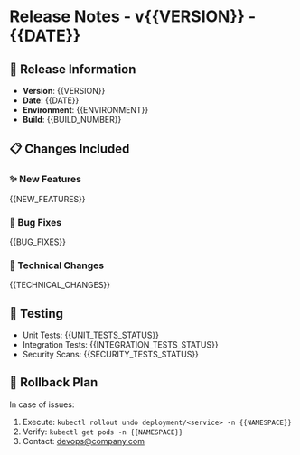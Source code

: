 # Release Notes - v{{VERSION}} - {{DATE}}

## 🚀 Release Information
- **Version**: {{VERSION}}
- **Date**: {{DATE}}
- **Environment**: {{ENVIRONMENT}}
- **Build**: {{BUILD_NUMBER}}

## 📋 Changes Included
### ✨ New Features
{{NEW_FEATURES}}

### 🐛 Bug Fixes
{{BUG_FIXES}}

### 🔧 Technical Changes
{{TECHNICAL_CHANGES}}

## 🧪 Testing
- Unit Tests: {{UNIT_TESTS_STATUS}}
- Integration Tests: {{INTEGRATION_TESTS_STATUS}}
- Security Scans: {{SECURITY_TESTS_STATUS}}

## 🔄 Rollback Plan
In case of issues:
1. Execute: `kubectl rollout undo deployment/<service> -n {{NAMESPACE}}`
2. Verify: `kubectl get pods -n {{NAMESPACE}}`
3. Contact: devops@company.com
